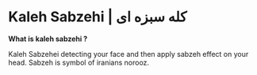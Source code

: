 # Kaleh Sabzehi  |   کله سبزه ای 

**What is kaleh sabzehi ?**

Kaleh Sabzehei detecting your face and then apply sabzeh effect on your head.
Sabzeh is symbol of iranians norooz.
